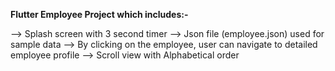 **Flutter Employee Project which includes:-**

--> Splash screen with 3 second timer
--> Json file (employee.json) used for sample data
--> By clicking on the employee, user can navigate to detailed employee profile
--> Scroll view with Alphabetical order
